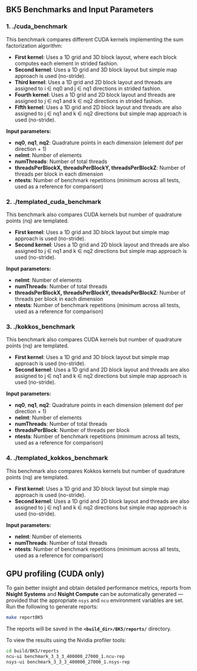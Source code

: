 ## BK5 Benchmarks and Input Parameters

### 1. **./cuda_benchmark**

This benchmark compares different CUDA kernels implementing the sum factorization algorithm:

- **First kernel**: Uses a 1D grid and 3D block layout, where each block computes each element in strided fashion.
- **Second kernel**: Uses a 1D grid and 3D block layout but simple map approach is used (no-stride).
- **Third kernel**: Uses a 1D grid and 2D block layout and threads are assigned to i ∈ nq0 and j ∈ nq1 directions in strided fashion. 
- **Fourth kernel**: Uses a 1D grid and 2D block layout and threads are assigned to j ∈ nq1 and k ∈ nq2 directions in strided fashion. 
- **Fifth kernel**: Uses a 1D grid and 2D block layout and threads are also assigned to j ∈ nq1 and k ∈ nq2 directions but simple map approach is used (no-stride). 

**Input parameters:**
- **nq0**, **nq1**, **nq2**: Quadrature points in each dimension (element dof per direction + 1)
- **nelmt**: Number of elements
- **numThreads**: Number of total threads
- **threadsPerBlockX, threadsPerBlockY, threadsPerBlockZ**: Number of threads per block in each dimension
- **ntests**: Number of benchmark repetitions (minimum across all tests, used as a reference for comparison)

### 2. **./templated_cuda_benchmark**

This benchmark also compares CUDA kernels but number of quadrature points (nq) are templated.

- **First kernel**: Uses a 1D grid and 3D block layout but simple map approach is used (no-stride).
- **Second kernel**: Uses a 1D grid and 2D block layout and threads are also assigned to j ∈ nq1 and k ∈ nq2 directions but simple map approach is used (no-stride).

**Input parameters:**
- **nelmt**: Number of elements
- **numThreads**: Number of total threads
- **threadsPerBlockX, threadsPerBlockY, threadsPerBlockZ**: Number of threads per block in each dimension
- **ntests**: Number of benchmark repetitions (minimum across all tests, used as a reference for comparison)

### 3. **./kokkos_benchmark**

This benchmark also compares CUDA kernels but number of quadrature points (nq) are templated.

- **First kernel**: Uses a 1D grid and 3D block layout but simple map approach is used (no-stride).
- **Second kernel**: Uses a 1D grid and 2D block layout and threads are also assigned to j ∈ nq1 and k ∈ nq2 directions but simple map approach is used (no-stride).

**Input parameters:**
- **nq0**, **nq1**, **nq2**: Quadrature points in each dimension (element dof per direction + 1)
- **nelmt**: Number of elements
- **numThreads**: Number of total threads
- **threadsPerBlock**: Number of threads per block
- **ntests**: Number of benchmark repetitions (minimum across all tests, used as a reference for comparison)

### 4. **./templated_kokkos_benchmark**

This benchmark also compares Kokkos kernels but number of quadrature points (nq) are templated.

- **First kernel**: Uses a 1D grid and 3D block layout but simple map approach is used (no-stride).
- **Second kernel**: Uses a 1D grid and 2D block layout and threads are also assigned to j ∈ nq1 and k ∈ nq2 directions but simple map approach is used (no-stride).

**Input parameters:**
- **nelmt**: Number of elements
- **numThreads**: Number of total threads
- **ntests**: Number of benchmark repetitions (minimum across all tests, used as a reference for comparison)



## GPU profiling (CUDA only)
To gain better insight and obtain detailed performance metrics, reports from **Nsight Systems** and **Nsight Compute** can be automatically generated — provided that the appropriate `nsys` and `ncu` environment variables are set. Run the following to generate reports:

```bash
make reportBK5
```
The reports will be saved in the **`<build_dir>/BK5/reports/`** directory.

To view the results using the Nvidia profiler tools:
```bash
cd build/BK5/reports
ncu-ui benchmark_3_3_3_400000_27000_1.ncu-rep
nsys-ui benchmark_3_3_3_400000_27000_1.nsys-rep

```